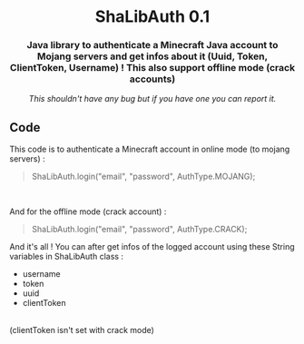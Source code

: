 <div align="center">
  <h1>ShaLibAuth 0.1</h1>

### Java library to authenticate a Minecraft Java account to Mojang servers and get infos about it (Uuid, Token, ClientToken, Username) ! This also support offline mode (crack accounts)
_This shouldn't have any bug but if you have one you can report it._
</div>

**Code**
------
This code is to authenticate a Minecraft account in online mode (to mojang servers) :
> ShaLibAuth.login("email", "password", AuthType.MOJANG);
<br>

And for the offline mode (crack account) :
> ShaLibAuth.login("email", "password", AuthType.CRACK);

And it's all ! You can after get infos of the logged account using these String variables in ShaLibAuth class :
- username
- token
- uuid
- clientToken
<br>
(clientToken isn't set with crack mode)
